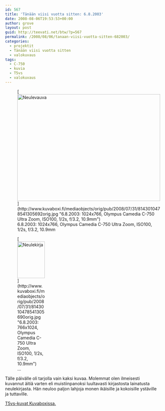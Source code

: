 ```yaml
---
id: 567
title: 'Tänään viisi vuotta sitten: 6.8.2003'
date: 2008-08-06T19:53:53+00:00
author: grove
layout: post
guid: http://teevati.net/btw/?p=567
permalink: /2008/08/06/tanaan-viisi-vuotta-sitten-682003/
categories:
  - projektit
  - Tänään viisi vuotta sitten
  - valokuvaus
tags:
  - C-750
  - kuvia
  - T5vs
  - valokuvaus
---
```

<figure style="width: 468px" class="wp-caption aligncenter">[<img title="Neulevauva" src="http://www.kuvaboxi.fi/mediaobjects/pub/2008/07/31/8143010478541305692web_0.jpg" alt="Neulevauva" width="468" height="350" />](http://www.kuvaboxi.fi/mediaobjects/orig/pub/2008/07/31/8143010478541305692orig.jpg "6.8.2003: 1024x766, Olympus Camedia C-750 Ultra Zoom, ISO100, 1/2s, f/3.2, 10.9mm")<figcaption class="wp-caption-text">6.8.2003: 1024x766, Olympus Camedia C-750 Ultra Zoom, ISO100, 1/2s, f/3.2, 10.9mm</figcaption></figure> <figure style="width: 90px" class="wp-caption alignleft">[<img title="Neulekirja" src="http://www.kuvaboxi.fi/mediaobjects/pub/2008/07/31/8143010478541305690tn_0.jpg" alt="Neulekirja" width="90" height="120" />](http://www.kuvaboxi.fi/mediaobjects/orig/pub/2008/07/31/8143010478541305690orig.jpg "6.8.2003: 766x1024, Olympus Camedia C-750 Ultra Zoom, ISO100, 1/2s, f/3.2, 10.9mm")<figcaption class="wp-caption-text">...</figcaption></figure> 

Tälle päivälle oli tarjolla vain kaksi kuvaa. Molemmat olen ilmeisesti kuvannut äitiä varten eli muistiinpanoksi luultavasti kirjastosta lainatusta neulekirjasta. Hän neuloo paljon lahjoja monen ikäisille ja kokoisille ystäville ja tuttaville.

[T5vs-kuvat Kuvaboxissa.](http://www.kuvaboxi.fi/julkinen/29poj+taavetti-btw-t5vs.html "Kuvaboxi - BTW: T5vs (Taavetti)")
